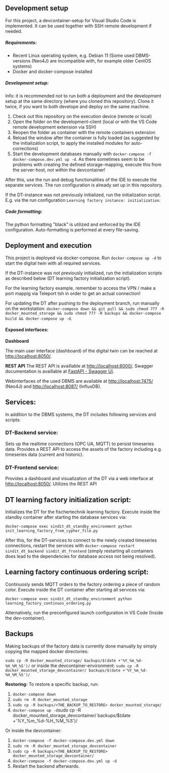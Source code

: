 ## Development setup

For this project, a devcontainer-setup for Visual Studio Code is implemented. It can be used together with SSH remote development if needed.

##### Requirements:

- Recent Linux operating system, e.g. Debian 11 (Some used DBMS-versions (Neo4J) are incompatible with, for example older CentOS systems)
- Docker and docker-compose installed

##### Development setup:
Info: it is recommended not to run both a deployment and the development setup at the same directory (where you cloned this repository). Clone it twice, if you want to both develope and deploy on the same machine.

1. Check out this repository on the execution device (remote or local)
2. Open the folder on the development-client (local or with the VS Code remote development extension via SSH)
3. Reopen the folder as container with the remote containers extension
4. Reload the window after the container is fully loaded (as suggested by the initialization script, to apply the installed modules for auto-corrections)
5. Start the development databases manually with `docker-compose -f docker-compose.dev.yml up -d`. As there sometimes seem to be problems with creating the defined storage-mapping, execute this from the server-host, not within the devcontainer!

After this, use the run and debug functionalities of the IDE to execute the separate services. The run configuration is already set up in this repository.

If the DT-instance was not previously initialized, run the initialization script. E.g. via the run configuration `Learning factory instance: initialization`.

##### Code formatting:

The python formatting "black" is utilized and enforced by the IDE configuration. Auto-formatting is performed at every file-saving.

## Deployment and execution

This project is deployed via docker-compose. Run `docker-compose up -d` to start the digital twin with all required services.

If the DT-instance was not previously initialized, run the initialization scripts as described below (DT learning factory initialization script).

For the learning factory example, remember to access the VPN / make a port mappig via Teleport tsh in order to get an actual connection!

For updating the DT after pushing to the deployment branch, run manually on the workstation: `docker-compose down && git pull && sudo chmod 777 -R docker_mounted_storage && sudo chmod 777 -R backups && docker-compose build && docker-compose up -d`.

#### Exposed interfaces:

**Dashboard**

The main user interface (dashboard) of the digital twin can be reached at [http://localhost:8050/](http://localhost:8050/).

**REST API** The REST API is availlable at [http://localhost:8000/](http://localhost:8000/). 
Swagger documentation is availlable at [FastAPI - Swagger UI](http://localhost:8000/docs).

Webinterfaces of the used DBMS are available at [http://localhost:7475/](http://localhost:7475/) (Neo4J) and [http://localhost:8087/](http://localhost:8087/) (InfluxDB).

## Services:

In addition to the DBMS systems, the DT includes following services and scripts:

### DT-Backend service:

Sets up the realtime connections (OPC UA, MQTT) to persist timeseries data. Provides a REST API to access the assets of the factory including e.g. timeseries data (current and historic).

### DT-Frontend service:

Provides a dashboard and visualization of the DT via a web interface at [http://localhost:8050/](http://localhost:8050/). Utilizes the REST API

## DT learning factory initialization script:

Initializes the DT for the fischertechnik learning factory. Execute inside the standby container after starting the database services via:

`docker-compose exec sindit_dt_standby_environment python init_learning_factory_from_cypher_file.py`

After this, for the DT-services to connect to the newly created timeseries connections, restart the services with `docker-compose restart sindit_dt_backend sindit_dt_frontend` (simply restarting all containers does lead to the dependencies for database access not being resolved).

## Learning factory continuous ordering script:

Continuosly sends MQTT orders to the factory ordering a piece of random color. Execute inside the DT container after starting all services via:

`docker-compose exec sindit_dt_standby_environment python learning_factory_continuos_ordering.py`

Alternatively, run the preconfigured launch configuration in VS Code (Inside the dev-container).

## Backups

Making backups of the factory data is currently done manually by simply copying the mapped docker directories:

`sudo cp -R docker_mounted_storage/ backups/$(date +'%Y_%m_%d-%H_%M_%S')/` or inside the devcontainer-environment: `sudo cp -R docker_mounted_storage_devcontainer/ backups/$(date +'%Y_%m_%d-%H_%M_%S')/`

**Restoring:** To restore a specific backup, run:

1. `docker-compose down`
2. `sudo rm -R docker_mounted_storage`
3. `sudo cp -R backups/<THE_BACKUP_TO_RESTORE> docker_mounted_storage/`
4. `docker-compose up -d`sudo cp -R docker_mounted_storage_devcontainer/ backups/$(date +'%Y_%m_%d-%H_%M_%S')/

Or inside the devcontainer:

1. `docker-compose -f docker-compose.dev.yml down`
2. `sudo rm -R docker_mounted_storage_devcontainer`
3. `sudo cp -R backups/<THE_BACKUP_TO_RESTORE> docker_mounted_storage_devcontainer/`
4. `docker-compose -f docker-compose.dev.yml up -d`
5. Restart the backend afterwards.
